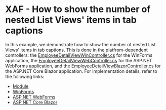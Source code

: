 # XAF - How to show the number of nested List Views' items in tab captions

In this example, we demonstrate how to show the number of nested List Views' items in tab captions. This is done in the platfrom-dependent controllers: the [EmployeeDetailViewWinController.cs](./DetailViewTabCount/WinForms/CS/DetailViewTabCount.Module.Win/Controllers/EmployeeDetailViewWinController.cs) for the WinForms application, the [EmployeeDetailViewWebController.cs](./DetailViewTabCount/ASP.NET/WebForms/CS/DetailViewTabCount.Module.Web/Controllers/EmployeeDetailViewWebController.cs) for the ASP.NET WebForms application, and the [EmployeeDetailViewBlazorController.cs](./DetailViewTabCount/ASP.NET/Blazor/DetailViewTabCount.Module.Blazor/Controllers/EmployeeDetailViewBlazorController.cs) for the ASP.NET Core Blazor application. For implementation details, refer to the following links:
* [Module](./DetailViewTabCount/Module) 
* [WinForms](./DetailViewTabCount/WinForms) 
* [ASP.NET WebForms](./DetailViewTabCount/ASP.NET/WebForms) 
* [ASP.NET Core Blazor](./DetailViewTabCount/ASP.NET/Blazor) 
